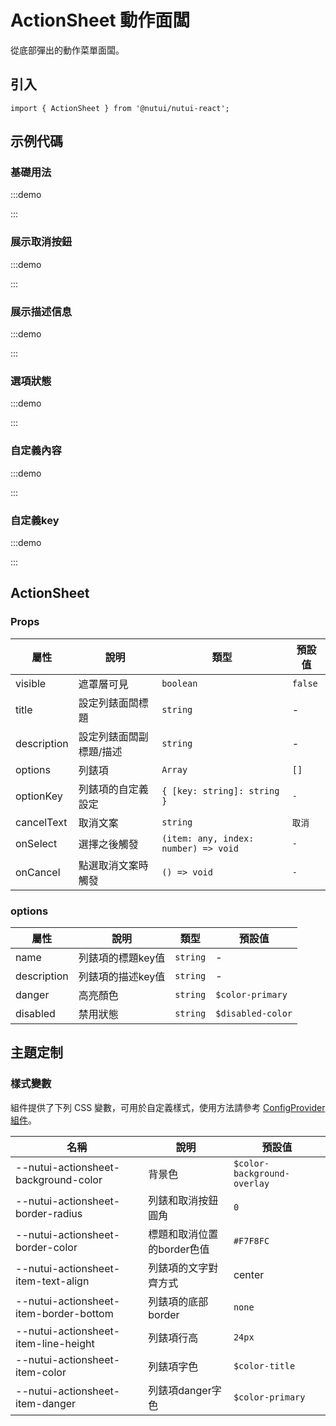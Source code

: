 # ActionSheet 動作面闆



從底部彈出的動作菜單面闆。

## 引入

```tsx
import { ActionSheet } from '@nutui/nutui-react';
```

## 示例代碼

### 基礎用法

:::demo

<CodeBlock src='h5/demo1.tsx'></CodeBlock>

:::

### 展示取消按鈕

:::demo

<CodeBlock src='h5/demo2.tsx'></CodeBlock>

:::

### 展示描述信息

:::demo


<CodeBlock src='h5/demo3.tsx'></CodeBlock>

:::

### 選項狀態

:::demo

<CodeBlock src='h5/demo4.tsx'></CodeBlock>

:::

### 自定義內容

:::demo

<CodeBlock src='h5/demo5.tsx'></CodeBlock>

:::

### 自定義key

:::demo

<CodeBlock src='h5/demo6.tsx'></CodeBlock>

:::

## ActionSheet

### Props

| 屬性 | 說明 | 類型 | 預設值 |
| --- | --- | --- | --- |
| visible | 遮罩層可見 | `boolean` | `false` |
| title | 設定列錶面闆標題 | `string` | \- |
| description | 設定列錶面闆副標題/描述 | `string` | \- |
| options | 列錶項 | `Array` | `[]` |
| optionKey | 列錶項的自定義設定 | `{ [key: string]: string }` | `-` |
| cancelText | 取消文案 | `string` | `取消` |
| onSelect | 選擇之後觸發 | `(item: any, index: number) => void` | `-` |
| onCancel | 點選取消文案時觸發 | `() => void` | `-` |

### options

| 屬性 | 說明 | 類型 | 預設值 |
| --- | --- | --- | --- |
| name | 列錶項的標題key值 | `string` | \- |
| description | 列錶項的描述key值 | `string` | \- |
| danger | 高亮顏色 | `string` | `$color-primary` |
| disabled | 禁用狀態 | `string` | `$disabled-color` |

## 主題定制

### 樣式變數

組件提供了下列 CSS 變數，可用於自定義樣式，使用方法請參考 [ConfigProvider 組件](#/zh-CN/component/configprovider)。

| 名稱 | 說明 | 預設值 |
| --- | --- | --- |
| \--nutui-actionsheet-background-color | 背景色 | `$color-background-overlay` |
| \--nutui-actionsheet-border-radius | 列錶和取消按鈕圓角 | `0` |
| \--nutui-actionsheet-border-color | 標題和取消位置的border色值 | `#F7F8FC` |
| \--nutui-actionsheet-item-text-align | 列錶項的文字對齊方式 | center |
| \--nutui-actionsheet-item-border-bottom | 列錶項的底部border | `none` |
| \--nutui-actionsheet-item-line-height | 列錶項行高 | `24px` |
| \--nutui-actionsheet-item-color | 列錶項字色 | `$color-title` |
| \--nutui-actionsheet-item-danger | 列錶項danger字色 | `$color-primary` |